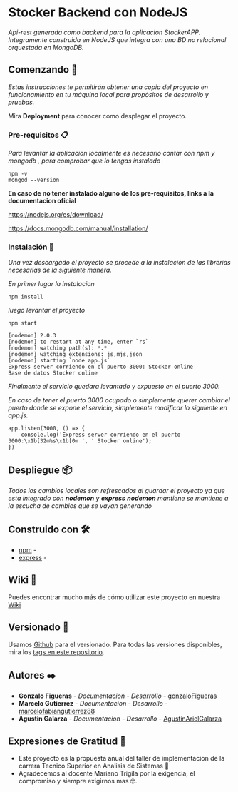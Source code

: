 # Stocker Backend con NodeJS

_Api-rest generada como backend para la aplicacion StockerAPP. Integramente construida en NodeJS que integra con una BD no relacional orquestada en MongoDB._

## Comenzando 🚀

_Estas instrucciones te permitirán obtener una copia del proyecto en funcionamiento en tu máquina local para propósitos de desarrollo y pruebas._

Mira **Deployment** para conocer como desplegar el proyecto.


### Pre-requisitos 📋

_Para levantar la aplicacion localmente es necesario contar con npm y mongodb , para  comprobar que lo tengas instalado_

```
npm -v
mongod --version
```
**En caso de no tener instalado alguno de los pre-requisitos, links a la documentacion oficial**

https://nodejs.org/es/download/

https://docs.mongodb.com/manual/installation/

### Instalación 🔧

_Una vez descargado el proyecto se procede a la instalacion de las librerias necesarias de la siguiente manera._

_En primer lugar la instalacion_

```
npm install
```

_luego levantar el proyecto_

```
npm start
```

```
[nodemon] 2.0.3
[nodemon] to restart at any time, enter `rs`
[nodemon] watching path(s): *.*
[nodemon] watching extensions: js,mjs,json
[nodemon] starting `node app.js`
Express server corriendo en el puerto 3000: Stocker online 
Base de datos Stocker online 

```

_Finalmente el servicio quedara levantado y expuesto en el puerto 3000._

_En caso de tener el puerto 3000 ocupado o simplemente querer cambiar el puerto donde se expone el servicio, simplemente modificar lo siguiente en app.js._

```
app.listen(3000, () => {
    console.log('Express server corriendo en el puerto 3000:\x1b[32m%s\x1b[0m ', ' Stocker online');
})

```



## Despliegue 📦

_Todos los cambios locales son refrescados al guardar el proyecto ya que esta integrado con **nodemon** y **express**_
_**nodemon** mantiene se mantiene a la escucha de cambios que se vayan generando_

## Construido con 🛠️

* [npm](https://docs.npmjs.com/) - 
* [express](https://expressjs.com/es/api.html) - 

## Wiki 📖

Puedes encontrar mucho más de cómo utilizar este proyecto en nuestra [Wiki](https://github.com/equipostocker2020/GR07-EquipoStocker-BackEnd/wiki)

## Versionado 📌

Usamos [Github](http://github.com) para el versionado. Para todas las versiones disponibles, mira los [tags en este repositorio](https://github.com/equipostocker2020/GR07-EquipoStocker-BackEnd/tags).

## Autores ✒️

* **Gonzalo Figueras** - *Documentacion - Desarrollo* - [gonzaloFigueras](https://github.com/gonzaloFigueras)
* **Marcelo Gutierrez** - *Documentacion - Desarrollo* - [marcelofabiangutierrez88](https://github.com/marcelofabiangutierrez88)
* **Agustin Galarza** - *Documentacion - Desarrollo* - [AgustinArielGalarza](https://github.com/AgustinArielGalarza)



## Expresiones de Gratitud 🎁

* Este proyecto es la propuesta anual del taller de implementacion de la carrera Tecnico Superior en Analisis de Sistemas 📢
* Agradecemos al docente Mariano Trigila por la exigencia, el compromiso y siempre exigirnos mas 🤓.
